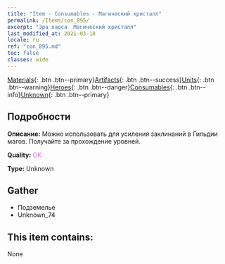 ```yaml
---
title: "Item - Consumables - Магический кристалл"
permalink: /Items/con_895/
excerpt: "Эра хаоса  Магический кристалл"
last_modified_at: 2021-03-18
locale: ru
ref: "con_895.md"
toc: false
classes: wide
---
```

 [Materials](/ru/Items/){: .btn .btn--primary}[Artifacts](/ru/Items/Artifacts/){: .btn .btn--success}[Units](/ru/Items/Units/){: .btn .btn--warning}[Heroes](/ru/Items/Heroes/){: .btn .btn--danger}[Consumables](/ru/Items/Consumables/){: .btn .btn--info}[Unknown](/ru/Items/Unknown/){: .btn .btn--primary}

## Подробности
 **Описание:** Можно использовать для усиления заклинаний в Гильдии магов. Получайте за прохождение уровней.

 **Quality:** <span style="color: #DA70D6">OK</span>

 **Type:** Unknown

## Gather

*    Подземелье 
*    Unknown_74 

## This item contains:

  None

